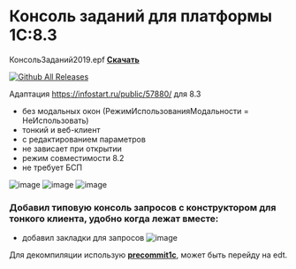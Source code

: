 # Консоль заданий для платформы 1С:8.3 

КонсольЗаданий2019.epf __[Скачать](https://github.com/kuzyara/JobsConsole2019.epf/releases/download/1.0.1/JobsConsole2019.epf)__

[![Github All Releases](https://img.shields.io/github/downloads/kuzyara/JobsConsole2019.epf/total.svg)]()

Адаптация https://infostart.ru/public/57880/ для 8.3 
* без модальных окон (РежимИспользованияМодальности = НеИспользовать)
* тонкий и веб-клиент
* с редактированием параметров
* не зависает при открытии
* режим совместимости 8.2
* не требует БСП

![image](https://user-images.githubusercontent.com/2604430/45483322-d3aca400-b77a-11e8-83be-dfdfb87891e9.png)
![image](https://user-images.githubusercontent.com/2604430/45608240-00fb9980-ba7c-11e8-979b-5e3b40f91e04.png)
![image](https://user-images.githubusercontent.com/2604430/47908433-2cb9ce00-dec8-11e8-8e67-54d4e7510550.png)

### Добавил типовую консоль запросов с конструктором для тонкого клиента, удобно когда лежат вместе:
* добавил закладки для запросов
![image](https://user-images.githubusercontent.com/2604430/50132733-22f2fb00-02bb-11e9-8f59-a7e9ee058f05.png)

Для декомпиляции использую __[precommit1c](https://github.com/xDrivenDevelopment/precommit1c)__, может быть перейду на edt.
